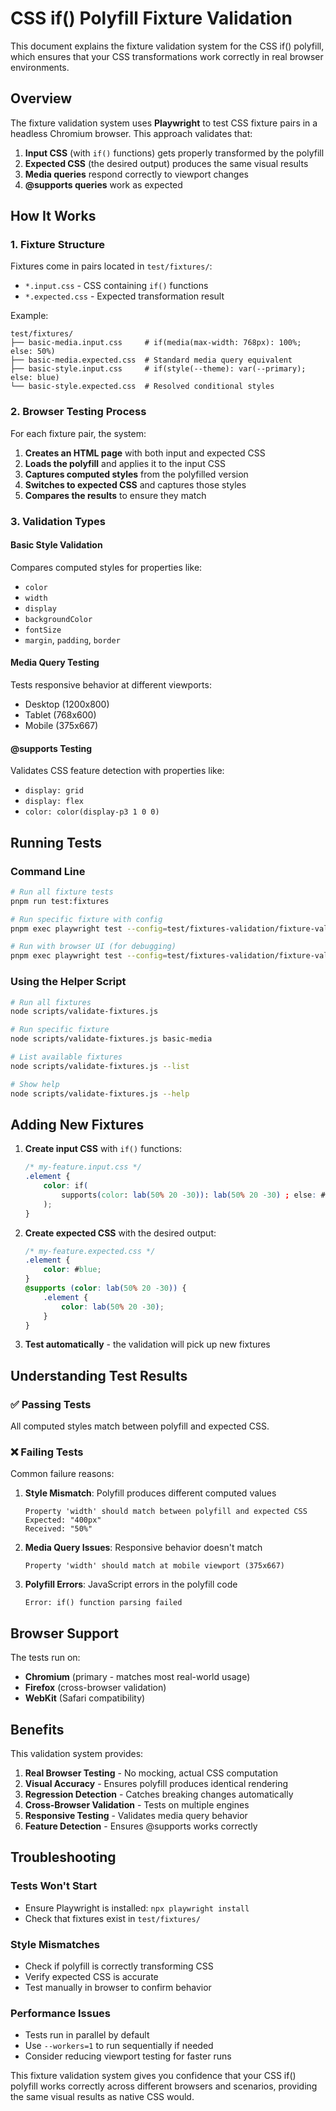 # CSS if() Polyfill Fixture Validation

This document explains the fixture validation system for the CSS if() polyfill, which ensures that your CSS transformations work correctly in real browser environments.

## Overview

The fixture validation system uses **Playwright** to test CSS fixture pairs in a headless Chromium browser. This approach validates that:

1. **Input CSS** (with `if()` functions) gets properly transformed by the polyfill
2. **Expected CSS** (the desired output) produces the same visual results
3. **Media queries** respond correctly to viewport changes
4. **@supports queries** work as expected

## How It Works

### 1. Fixture Structure

Fixtures come in pairs located in `test/fixtures/`:

- `*.input.css` - CSS containing `if()` functions
- `*.expected.css` - Expected transformation result

Example:

```text
test/fixtures/
├── basic-media.input.css     # if(media(max-width: 768px): 100%; else: 50%)
├── basic-media.expected.css  # Standard media query equivalent
├── basic-style.input.css     # if(style(--theme): var(--primary); else: blue)
└── basic-style.expected.css  # Resolved conditional styles
```

### 2. Browser Testing Process

For each fixture pair, the system:

1. **Creates an HTML page** with both input and expected CSS
2. **Loads the polyfill** and applies it to the input CSS
3. **Captures computed styles** from the polyfilled version
4. **Switches to expected CSS** and captures those styles
5. **Compares the results** to ensure they match

### 3. Validation Types

#### Basic Style Validation

Compares computed styles for properties like:

- `color`
- `width`
- `display`
- `backgroundColor`
- `fontSize`
- `margin`, `padding`, `border`

#### Media Query Testing

Tests responsive behavior at different viewports:

- Desktop (1200x800)
- Tablet (768x600)
- Mobile (375x667)

#### @supports Testing

Validates CSS feature detection with properties like:

- `display: grid`
- `display: flex`
- `color: color(display-p3 1 0 0)`

## Running Tests

### Command Line

```bash
# Run all fixture tests
pnpm run test:fixtures

# Run specific fixture with config
pnpm exec playwright test --config=test/fixtures-validation/fixture-validation.playwright.config.js --grep "basic-media"

# Run with browser UI (for debugging)
pnpm exec playwright test --config=test/fixtures-validation/fixture-validation.playwright.config.js --ui
```

### Using the Helper Script

```bash
# Run all fixtures
node scripts/validate-fixtures.js

# Run specific fixture
node scripts/validate-fixtures.js basic-media

# List available fixtures
node scripts/validate-fixtures.js --list

# Show help
node scripts/validate-fixtures.js --help
```

## Adding New Fixtures

1. **Create input CSS** with `if()` functions:

    ```css
    /* my-feature.input.css */
    .element {
    	color: if(
    		supports(color: lab(50% 20 -30)): lab(50% 20 -30) ; else: #blue
    	);
    }
    ```

2. **Create expected CSS** with the desired output:

    ```css
    /* my-feature.expected.css */
    .element {
    	color: #blue;
    }
    @supports (color: lab(50% 20 -30)) {
    	.element {
    		color: lab(50% 20 -30);
    	}
    }
    ```

3. **Test automatically** - the validation will pick up new fixtures

## Understanding Test Results

### ✅ Passing Tests

All computed styles match between polyfill and expected CSS.

### ❌ Failing Tests

Common failure reasons:

1. **Style Mismatch**: Polyfill produces different computed values

    ```text
    Property 'width' should match between polyfill and expected CSS
    Expected: "400px"
    Received: "50%"
    ```

2. **Media Query Issues**: Responsive behavior doesn't match

    ```text
    Property 'width' should match at mobile viewport (375x667)
    ```

3. **Polyfill Errors**: JavaScript errors in the polyfill code
    ```text
    Error: if() function parsing failed
    ```

## Browser Support

The tests run on:

- **Chromium** (primary - matches most real-world usage)
- **Firefox** (cross-browser validation)
- **WebKit** (Safari compatibility)

## Benefits

This validation system provides:

1. **Real Browser Testing** - No mocking, actual CSS computation
2. **Visual Accuracy** - Ensures polyfill produces identical rendering
3. **Regression Detection** - Catches breaking changes automatically
4. **Cross-Browser Validation** - Tests on multiple engines
5. **Responsive Testing** - Validates media query behavior
6. **Feature Detection** - Ensures @supports works correctly

## Troubleshooting

### Tests Won't Start

- Ensure Playwright is installed: `npx playwright install`
- Check that fixtures exist in `test/fixtures/`

### Style Mismatches

- Check if polyfill is correctly transforming CSS
- Verify expected CSS is accurate
- Test manually in browser to confirm behavior

### Performance Issues

- Tests run in parallel by default
- Use `--workers=1` to run sequentially if needed
- Consider reducing viewport testing for faster runs

This fixture validation system gives you confidence that your CSS if() polyfill works correctly across different browsers and scenarios, providing the same visual results as native CSS would.
